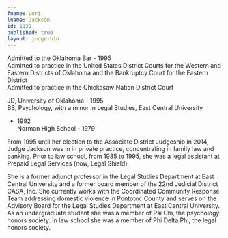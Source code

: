 ```yaml
---
fname: Lori
lname: Jackson
id: 1122
published: true
layout: judge-bio
---
```

Admitted to the Oklahoma Bar - 1995  
Admitted to practice in the United States District Courts for the
Western and Eastern Districts of Oklahoma and the Bankruptcy Court for
the Eastern District  
Admitted to practice in the Chickasaw Nation District Court

JD, University of Oklahoma - 1995  
BS, Psychology, with a minor in Legal Studies, East Central University
- 1992  
Norman High School - 1979

From 1995 until her election to the Associate District Judgeship in
2014, Judge Jackson was in in private practice, concentrating in family
law and banking. Prior to law school, from 1985 to 1995, she was a legal
assistant at Prepaid Legal Services (now, Legal Shield).

She is a former adjunct professor in the Legal Studies Department at
East Central University and a former board member of the 22nd Judicial
District CASA, Inc. She currently works with the Coordinated Community
Response Team addressing domestic violence in Pontotoc County and serves
on the Advisory Board for the Legal Studies Department at East Central
University. As an undergraduate student she was a member of Psi Chi, the
psychology honors society. In law school she was a member of Phi Delta
Phi, the legal honors society.
